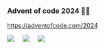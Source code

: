 
### Advent of code 2024 🎅🏼

https://adventofcode.com/2024

![](https://img.shields.io/badge/day%20📅-15-blue) &nbsp;&nbsp;&nbsp; ![](https://img.shields.io/badge/stars%20⭐-22-yellow) &nbsp;&nbsp;&nbsp; ![](https://img.shields.io/badge/days%20completed-10-red)

